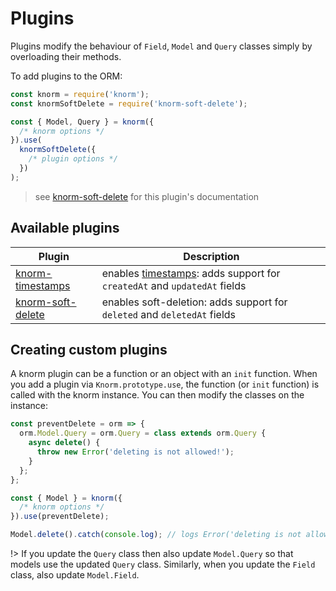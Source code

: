 # Plugins

Plugins modify the behaviour of `Field`, `Model` and `Query` classes simply by
overloading their methods.

To add plugins to the ORM:

```js
const knorm = require('knorm');
const knormSoftDelete = require('knorm-soft-delete');

const { Model, Query } = knorm({
  /* knorm options */
}).use(
  knormSoftDelete({
    /* plugin options */
  })
);
```

> see [knorm-soft-delete](https://www.npmjs.com/package/knorm-soft-delete) for
> this plugin's documentation

## Available plugins

| Plugin                                                               | Description                                                                                                     |
| -------------------------------------------------------------------- | --------------------------------------------------------------------------------------------------------------- |
| [knorm-timestamps](https://www.npmjs.com/package/knorm-timestamps)   | enables [timestamps](http://knexjs.org/#Schema-timestamps): adds support for `createdAt` and `updatedAt` fields |
| [knorm-soft-delete](https://www.npmjs.com/package/knorm-soft-delete) | enables soft-deletion: adds support for `deleted` and `deletedAt` fields                                        |

## Creating custom plugins

A knorm plugin can be a function or an object with an `init` function. When you
add a plugin via `Knorm.prototype.use`, the function (or `init` function) is
called with the knorm instance. You can then modify the classes on the instance:

```js
const preventDelete = orm => {
  orm.Model.Query = orm.Query = class extends orm.Query {
    async delete() {
      throw new Error('deleting is not allowed!');
    }
  };
};

const { Model } = knorm({
  /* knorm options */
}).use(preventDelete);

Model.delete().catch(console.log); // logs Error('deleting is not allowed!')
```

!> If you update the `Query` class then also update `Model.Query` so that models
use the updated `Query` class. Similarly, when you update the `Field` class,
also update `Model.Field`.
